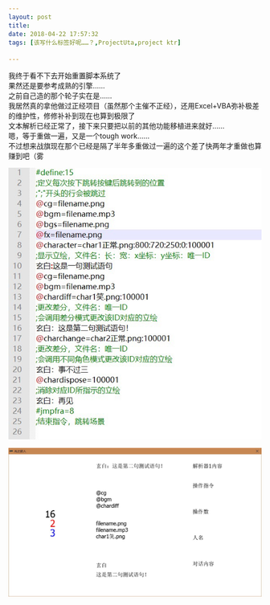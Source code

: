 ```yaml
---
layout: post
title: 
date: 2018-04-22 17:57:32
tags: [该写什么标签好呢……？,ProjectUta,project ktr]

---
```

我终于看不下去开始重置脚本系统了  
果然还是要参考成熟的引擎……  
之前自己造的那个轮子实在是……  
我居然真的拿他做过正经项目（虽然那个主催不正经），还用Excel+VBA弥补极差的维护性，修修补补到现在也算到极限了  
文本解析已经正常了，接下来只要把以前的其他功能移植进来就好……  
嗯，等于重做一遍，又是一个tough work……  
不过想来战旗现在那个已经是隔了半年多重做过一遍的这个差了快两年才重做也算赚到吧（雾


![图片](images/_Lofter/emhSNkVpRmJBejhHdkg4Zmh5OHo5dk5WR3VDTlZxTlRkQmdUaTIwcUlyR3ZhUnd5S3ltbmJnPT0.jpg)

![图片](images/_Lofter/emhSNkVpRmJBejhHdkg4Zmh5OHo5bmFlSWFrYUFMRDFGdnRuUkx3bUhBUm5nWW9vZjFBNCtRPT0.jpg)
